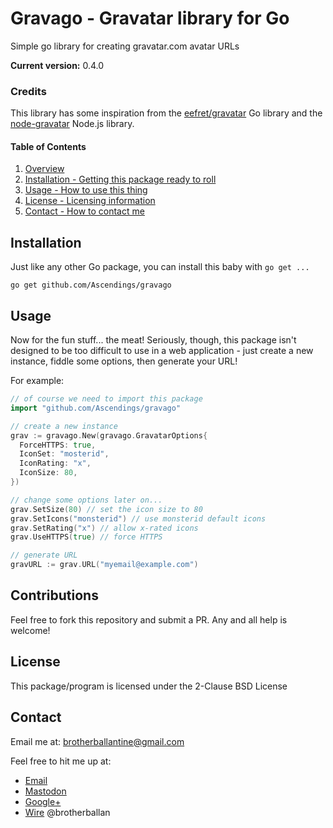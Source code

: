# Gravago - Gravatar library for Go

Simple go library for creating gravatar.com avatar URLs

**Current version:** 0.4.0

### Credits

This library has some inspiration from the  [eefret/gravatar](https://github.com/eefret/gravatar) Go library and the [node-gravatar](https://www.npmjs.com/package/gravatar) Node.js library.

#### Table of Contents

1. [Overview](#overview)
2. [Installation - Getting this package ready to roll](#installation)
3. [Usage - How to use this thing](#usage)
4. [License - Licensing information](#license)
5. [Contact - How to contact me](#contact)

## Installation

Just like any other Go package, you can install this baby with `go get ...`

`go get github.com/Ascendings/gravago`

## Usage

Now for the fun stuff... the meat! Seriously, though, this package isn't designed to be too difficult to use in a web application - just create a new instance, fiddle some options, then generate your URL!

For example:
```go
// of course we need to import this package
import "github.com/Ascendings/gravago"

// create a new instance
grav := gravago.New(gravago.GravatarOptions{
  ForceHTTPS: true,
  IconSet: "mosterid",
  IconRating: "x",
  IconSize: 80,
})

// change some options later on...
grav.SetSize(80) // set the icon size to 80
grav.SetIcons("monsterid") // use monsterid default icons
grav.SetRating("x") // allow x-rated icons
grav.UseHTTPS(true) // force HTTPS

// generate URL
gravURL := grav.URL("myemail@example.com")
```

## Contributions

Feel free to fork this repository and submit a PR. Any and all help is welcome! 

## License

This package/program is licensed under the 2-Clause BSD License

## Contact

Email me at: brotherballantine@gmail.com

Feel free to hit me up at:
  * [Email](mailto:gballantine@metaunix.net)
  * [Mastodon](https://fosstodon.org/@brotherballan)
  * [Google+](https://plus.google.com/+GregoryBallantine1)
  * [Wire](https://wire.com) @brotherballan

